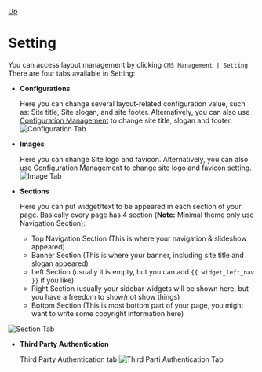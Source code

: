 [Up](../tutorial.md)

Setting
=================
You can access layout management by clicking `CMS Management | Setting`
There are four tabs available in Setting:

* __Configurations__

  Here you can change several layout-related configuration value, such as: Site title, Site slogan, and site footer. Alternatively, you can also use [Configuration Management](user_configuration.md) to change site title, slogan and footer.
  ![Configuration Tab](images/user_setting_configuration.png "Figure 1. Configuration Tab")


* __Images__

  Here you can change Site logo and favicon. Alternatively, you can also use [Configuration Management](user_configuration.md) to change site logo and favicon setting.
  ![Image Tab](images/user_setting_image.png "Figure 2. Image Tab")


* __Sections__

  Here you can put widget/text to be appeared in each section of your page. Basically every page has 4 section (__Note:__ Minimal theme only use Navigation Section):

  - Top Navigation Section (This is where your navigation & slideshow appeared)
  - Banner Section (This is where your banner, including site title and slogan appeared)
  - Left Section (usually it is empty, but you can add `{{ widget_left_nav }}` if you like)
  - Right Section (usually your sidebar widgets will be shown here, but you have a freedom to show/not show things)
  - Bottom Section (This is most bottom part of your page, you might want to write some copyright information here)

![Section Tab](images/user_setting_section.png "Figure 3. Section Tab")

* __Third Party Authentication__

  Third Party Authentication tab
  ![Third Parti Authentication Tab](images/user_setting_third_party_authentication.png "Figure 4. Third Party Authentication Tab")